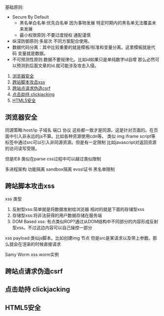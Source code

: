 基础原则:

- Secure By Default
  - 黑名单白名单:优先白名单 因为事物发展 特定时期内的黑名单无法覆盖未来发展
  - 最小权限原则:不要过度授权 通配谨慎
- 纵深防御原则:多层次 不同方案配合使用。
- 数据代码分离：其中比较重要的就是模板/标准和变量分离。这里模板就是代码 变量就是数据。
- 不可预测性原则:数据不要规律化。比如id如果只是单纯数字id自增 那么必然可以预测到后面文章的id.就可能涉及攻击入侵。


1. [浏览器安全](#c1)
2. [跨站脚本攻击xss](#c2)
3. [跨站点请求伪造csrf](#c3)
4. [点击劫持 clickjacking](#c4)
5. [HTML5安全](#c5)


<h2 id= c1>浏览器安全</h2>

同源策略:host/ip 子域名 端口 协议 这些都一致才是同源。这是针对页面的。在页面中引入非永远的js不算。比如各种资源使用cdn等。
类似 img iframe script等标签中通过src可以引入非同源资源。但是有一定限制 比如javascript对返回资源的访问读写受限。

但是IE8 类似在parse css过程中可以越过类似限制

多进程架构 功能隔离 sandbox隔离  evssl证书  黑名单限制



<h2 id= c2>跨站脚本攻击xss</h2>

xss 类型

1. 反射型xss:简单就是将数据发射给浏览器 相对的就是下面的存储型xss
2. 存储型xss:将非法获得的用户数据存储在服务端
3. DOM Based xss:  有点类似ROP?通过从DOM结构中不同部分的内容形成反射型xss。不过这边内容可以自己操控一部分


xss payload:类似js脚本。比如创建img 节点 但是src是某请求以及带上参数。那么就会在渲染的时候直接请求

Samy Worm  xss worm实例



<h2 id= c3>跨站点请求伪造csrf</h2>
<h2 id= c4>点击劫持 clickjacking</h2>
<h2 id= c5>HTML5安全</h2>